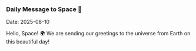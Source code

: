 ### Daily Message to Space 🌌
Date: 2025-08-10

Hello, Space! 🌍 We are sending our greetings to the universe from Earth on this beautiful day!
